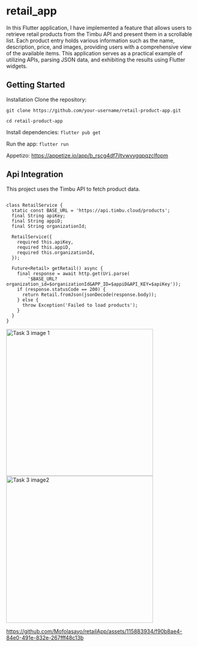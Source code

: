 # retail_app

In this Flutter application, I have implemented a feature that allows users to retrieve retail products from the Timbu API and present them in a scrollable list. Each product entry holds various information such as the name, description, price, and images, providing users with a comprehensive view of the available items. This application serves as a practical example of utilizing APIs, parsing JSON data, and exhibiting the results using Flutter widgets.

## Getting Started

Installation
Clone the repository:

```git clone https://github.com/your-username/retail-product-app.git```

```cd retail-product-app```

Install dependencies:
```flutter pub get```

Run the app:
```flutter run```

Appetizo: https://appetize.io/app/b_rscg4df7jltvwvygqpqzclfopm

## Api Integration
This project uses the Timbu API to fetch product data. 
```import 'package:http/http.dart' as http;

class RetailService {
  static const BASE_URL = 'https://api.timbu.cloud/products';
  final String apiKey;
  final String appiD;
  final String organizationId;

  RetailService({
    required this.apiKey,
    required this.appiD,
    required this.organizationId,
  });

  Future<Retail> getRetail() async {
    final response = await http.get(Uri.parse(
        '$BASE_URL?organization_id=$organizationId&APP_ID=$appiD&API_KEY=$apiKey'));
    if (response.statusCode == 200) {
      return Retail.fromJson(jsonDecode(response.body));
    } else {
      throw Exception('Failed to load products');
    }
  }
}
```
<img width="391" alt="Task 3 image 1" src="https://github.com/Mofolasayo/retailApp/assets/115883934/f9ef2c9b-2c40-4a99-b3dc-4851edec6989">

<img width="391" alt="Task 3 image2" src="https://github.com/Mofolasayo/retailApp/assets/115883934/edbbfbe2-5dc5-4c91-8552-ef911e9f12db">




https://github.com/Mofolasayo/retailApp/assets/115883934/f90b8ae4-84e0-491e-832e-267fff48c13b
